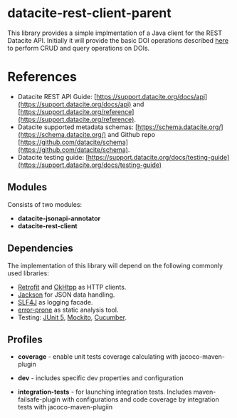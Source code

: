# datacite-rest-client-parent

This library provides a simple implmentation of a Java client for the REST Datacite API.
Initially it will provide the basic DOI operations described [here](https://support.datacite.org/reference/dois-2) to perform CRUD and query operations on DOIs.

# References
 - Datacite REST API Guide: [https://support.datacite.org/docs/api](https://support.datacite.org/docs/api) and [https://support.datacite.org/reference](https://support.datacite.org/reference).
 - Datacite supported metadata schemas: [https://schema.datacite.org/](https://schema.datacite.org/) and Github repo [https://github.com/datacite/schema](https://github.com/datacite/schema).
 - Datacite testing guide: [https://support.datacite.org/docs/testing-guide](https://support.datacite.org/docs/testing-guide)
 
## Modules
 Consists of two modules:
 - **datacite-jsonapi-annotator**
 - **datacite-rest-client**
 
## Dependencies
The implementation of this library will depend on the following commonly used libraries:
 - [Retrofit](https://square.github.io/retrofit/) and [OkHtpp](https://square.github.io/okhttp/) as HTTP clients.
 - [Jackson](https://github.com/FasterXML/jackson) for JSON data handling.
 - [SLF4J](https://www.slf4j.org/) as logging facade.
 - [error-prone](https://github.com/google/error-prone) as static analysis tool.
 - Testing: [JUnit 5](https://junit.org/junit5/), 
 [Mockito](https://site.mockito.org/), 
 [Cucumber](https://docs.cucumber.io/).
 
## Profiles
- **coverage** - enable unit tests coverage calculating with jacoco-maven-plugin

- **dev** - includes specific dev properties and configuration

- **integration-tests** - for launching integration tests. 
Includes maven-failsafe-plugin with configurations 
and code coverage by integration tests with jacoco-maven-plugiin

